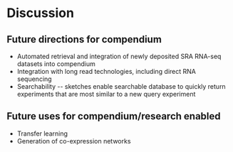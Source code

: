 # Discussion

## Future directions for compendium

+ Automated retrieval and integration of newly deposited SRA RNA-seq datasets into compendium
+ Integration with long read technologies, including direct RNA sequencing
+ Searchability -- sketches enable searchable database to quickly return experiments that are most similar to a new query experiment

## Future uses for compendium/research enabled

+ Transfer learning
+ Generation of co-expression networks